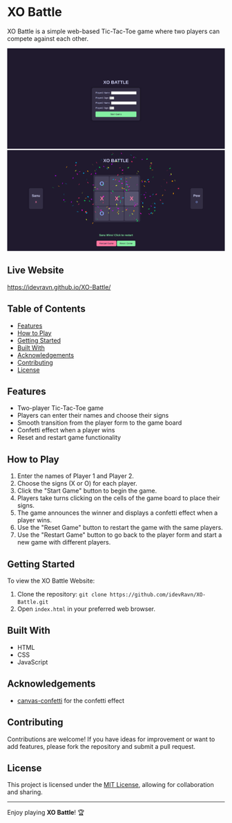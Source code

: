 # XO Battle

XO Battle is a simple web-based Tic-Tac-Toe game where two players can compete against each other.

![Player Form Screen Preview](./images/form_screen.png)
![XO Battle Gameboard Screen Preview](./images/gameboard_screen.png)

## Live Website

https://idevravn.github.io/XO-Battle/

## Table of Contents

- [Features](#features)
- [How to Play](#how-to-play)
- [Getting Started](#getting-started)
- [Built With](#built-with)
- [Acknowledgements](#acknowledgements)
- [Contributing](#contributing)
- [License](#license)

## Features

- Two-player Tic-Tac-Toe game
- Players can enter their names and choose their signs
- Smooth transition from the player form to the game board
- Confetti effect when a player wins
- Reset and restart game functionality

## How to Play

1. Enter the names of Player 1 and Player 2.
2. Choose the signs (X or O) for each player.
3. Click the "Start Game" button to begin the game.
4. Players take turns clicking on the cells of the game board to place their signs.
5. The game announces the winner and displays a confetti effect when a player wins.
6. Use the "Reset Game" button to restart the game with the same players.
7. Use the "Restart Game" button to go back to the player form and start a new game with different players.

## Getting Started

To view the XO Battle Website:

1. Clone the repository: `git clone https://github.com/idevRavn/XO-Battle.git`
2. Open `index.html` in your preferred web browser.

## Built With

- HTML
- CSS
- JavaScript

## Acknowledgements

- [canvas-confetti](https://www.npmjs.com/package/canvas-confetti) for the confetti effect

## Contributing

Contributions are welcome! If you have ideas for improvement or want to add features, please fork the repository and submit a pull request.

## License

This project is licensed under the [MIT License](LICENSE), allowing for collaboration and sharing.

---
Enjoy playing **XO Battle**! 🏆

